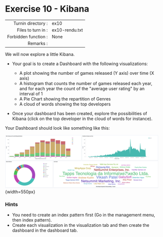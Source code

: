 # Exercise 10 - Kibana

|                         |                    |
| -----------------------:| ------------------ |
|   Turnin directory :    |  ex10              |
|   Files to turn in :    |  ex10-rendu.txt    |
|   Forbidden function :  |  None              |
|   Remarks :             |                    |

We will now explore a little Kibana.

- Your goal is to create a Dashboard with the following visualizations:

  - A plot showing the number of games released (Y axis) over time (X axis)
  - A histogram that counts the number of games released each year, and for each year the count of the "average user rating" by an interval of 1
  - A Pie Chart showing the repartition of Genres
  - A cloud of words showing the top developers

- Once your dashboard has been created, explore the possibilities of Kibana (click on the top developer in the cloud of words for instance).


Your Dashboard should look like something like this:  


![Dashboard](../assets/dashboard.png){width=550px}

### Hints

- You need to create an index pattern first (Go in the management menu, then index pattern).
- Create each visualization in the visualization tab and then create the dashboard in the dashboard tab.

